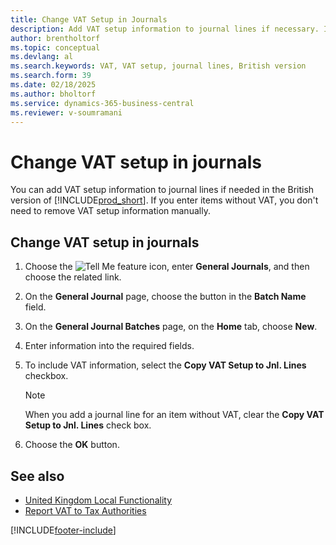 ```yaml
---
title: Change VAT Setup in Journals
description: Add VAT setup information to journal lines if necessary. If items are entered without VAT, there's no need to manually remove VAT setup information.
author: brentholtorf
ms.topic: conceptual
ms.devlang: al
ms.search.keywords: VAT, VAT setup, journal lines, British version
ms.search.form: 39
ms.date: 02/18/2025
ms.author: bholtorf
ms.service: dynamics-365-business-central
ms.reviewer: v-soumramani
---
```


# Change VAT setup in journals

You can add VAT setup information to journal lines if needed in the British version of [!INCLUDE[prod_short](../../includes/prod_short.md)]. If you enter items without VAT, you don't need to remove VAT setup information manually.  

## Change VAT setup in journals  

1. Choose the ![Tell Me feature](../../media/ui-search/search_small.png "Tell me what you want to do") icon, enter **General Journals**, and then choose the related link.  
1. On the **General Journal** page, choose the button in the **Batch Name** field.  
1. On the **General Journal Batches** page, on the **Home** tab, choose **New**.  
1. Enter information into the required fields.  
1. To include VAT information, select the **Copy VAT Setup to Jnl. Lines** checkbox.  

    > [!NOTE]  
    > When you add a journal line for an item without VAT, clear the **Copy VAT Setup to Jnl. Lines** check box.  

1. Choose the **OK** button.  

## See also

- [United Kingdom Local Functionality](united-kingdom-local-functionality.md)  
- [Report VAT to Tax Authorities](../../finance-how-report-vat.md)  

[!INCLUDE[footer-include](../../includes/footer-banner.md)]

